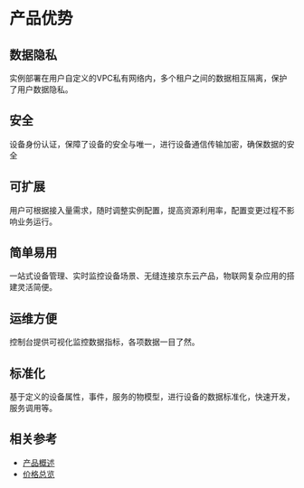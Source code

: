 # 产品优势

## 数据隐私

实例部署在用户自定义的VPC私有网络内，多个租户之间的数据相互隔离，保护了用户数据隐私。

## 安全

设备身份认证，保障了设备的安全与唯一，进行设备通信传输加密，确保数据的安全

## 可扩展

用户可根据接入量需求，随时调整实例配置，提高资源利用率，配置变更过程不影响业务运行。

## 简单易用

一站式设备管理、实时监控设备场景、无缝连接京东云产品，物联网复杂应用的搭建灵活简便。

## 运维方便

控制台提供可视化监控数据指标，各项数据一目了然。

## 标准化

基于定义的设备属性，事件，服务的物模型，进行设备的数据标准化，快速开发，服务调用等。

## 相关参考

- [产品概述](../Introduction/Product-Overview.md)
- [价格总览](../Pricing/Price-Overview.md)
